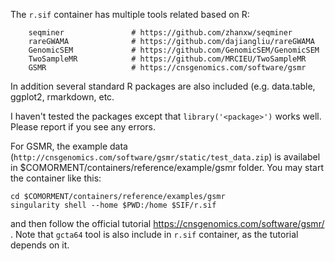 The ``r.sif`` container has multiple tools related based on R:
```
    seqminer               # https://github.com/zhanxw/seqminer
    rareGWAMA              # https://github.com/dajiangliu/rareGWAMA
    GenomicSEM             # https://github.com/GenomicSEM/GenomicSEM
    TwoSampleMR            # https://github.com/MRCIEU/TwoSampleMR
    GSMR                   # https://cnsgenomics.com/software/gsmr
```

In addition several standard R packages are also included (e.g. data.table, ggplot2, rmarkdown, etc.

I haven't tested the packages except that ``library('<package>')`` works well. Please report if you see any errors.

For GSMR, the example data (``http://cnsgenomics.com/software/gsmr/static/test_data.zip``) is availabel in $COMORMENT/containers/reference/example/gsmr folder.
You may start the container like this:
```
cd $COMORMENT/containers/reference/examples/gsmr
singularity shell --home $PWD:/home $SIF/r.sif 
```
and then follow the official tutorial https://cnsgenomics.com/software/gsmr/ . 
Note that ``gcta64`` tool is also include in ``r.sif`` container, as the tutorial depends on it.


